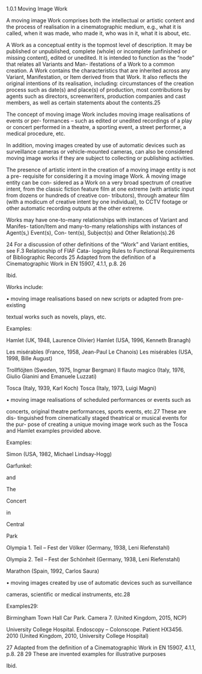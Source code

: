 1.0.1 Moving Image Work

A moving image Work comprises both the intellectual or artistic content and the process
of realisation in a cinematographic medium, e.g., what it is called, when it was made,
who made it, who was in it, what it is about, etc.

A Work as a conceptual entity is the topmost level of description. It may be published
or unpublished, complete (whole) or incomplete (unfinished or missing content), edited
or unedited. It is intended to function as the “node” that relates all Variants and Man-
ifestations of a Work to a common creation. A Work contains the characteristics that
are inherited across any Variant, Manifestation, or Item derived from that Work. It also
reflects the original intentions of its realisation, including: circumstances of the creation
process such as date(s) and place(s) of production, most contributions by agents such
as directors, screenwriters, production companies and cast members, as well as certain
statements about the contents.25

The concept of moving image Work includes moving image realisations of events or per-
formances – such as edited or unedited recordings of a play or concert performed in a
theatre, a sporting event, a street performer, a medical procedure, etc.

In addition, moving images created by use of automatic devices such as surveillance
cameras  or  vehicle-mounted  cameras,  can  also  be  considered  moving  image  works  if
they are subject to collecting or publishing activities.

The presence of artistic intent in the creation of a moving image entity is not a pre-
requisite  for  considering  it  a  moving  image  Work.  A  moving  image  entity  can  be  con-
sidered as a Work on a very broad spectrum of creative intent, from the classic fiction
feature film at one extreme (with artistic input from dozens or hundreds of creative con-
tributors), through amateur film (with a modicum of creative intent by one individual), to
CCTV footage or other automatic recording outputs at the other extreme.

Works may have one-to-many relationships with instances of Variant and Manifes-
tation/Item and many-to-many relationships with instances of Agent(s,) Event(s), Con-
tent(s), Subject(s) and Other Relation(s).26

24  For a discussion of other definitions of the “Work” and Variant entities, see F.3 Relationship of FIAF Cata-
loguing Rules to Functional Requirements of Bibliographic Records
25  Adapted from the definition of a Cinematographic Work in EN 15907, 4.1.1, p.8.
26

Ibid.



Works include:

•	 moving image realisations based on new scripts or adapted from pre-existing

textual works such as novels, plays, etc.

Examples:

Hamlet (UK, 1948, Laurence Olivier)
Hamlet (USA, 1996, Kenneth Branagh)

Les misérables (France, 1958, Jean-Paul Le Chanois)
Les misérables (USA, 1998, Bille August)

Trollflöjten (Sweden, 1975, Ingmar Bergman)
Il flauto magico (Italy, 1976, Giulio Gianini and Emanuele Luzzati)

Tosca (Italy, 1939, Karl Koch)
Tosca (Italy, 1973, Luigi Magni)

•	 moving image realisations of scheduled performances or events such as

concerts, original theatre performances, sports events, etc.27 These are dis-
tinguished from cinematically staged theatrical or musical events for the pur-
pose of creating a unique moving image work such as the Tosca and Hamlet
examples provided above.

Examples:

Simon
(USA, 1982, Michael Lindsay-Hogg)

Garfunkel:

and

The

Concert

in

Central

Park

Olympia 1. Teil – Fest der Völker (Germany, 1938, Leni Riefenstahl)

Olympia 2. Teil – Fest der Schönheit (Germany, 1938, Leni Riefenstahl)

Marathon (Spain, 1992, Carlos Saura)

•	 moving images created by use of automatic devices such as surveillance

cameras, scientific or medical instruments, etc.28

Examples29:

Birmingham Town Hall Car Park. Camera 7. (United Kingdom, 2015, NCP)

University  College  Hospital.  Endoscopy  –  Colonscope.  Patient  HX3456.  2010
(United Kingdom, 2010, University College Hospital)

27  Adapted from the definition of a Cinematographic Work in EN 15907, 4.1.1, p.8.
28
29  These are invented examples for illustrative purposes

Ibid.


